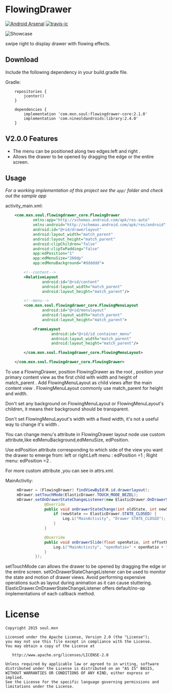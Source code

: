 # FlowingDrawer 

[![Android Arsenal](https://img.shields.io/badge/Android%20Arsenal-FlowingDrawer-green.svg?style=flat)](https://android-arsenal.com/details/1/2658)
[![travis-ic](https://travis-ci.org/mxn21/FlowingDrawer.svg?branch=master)](https://travis-ci.org/mxn21/FlowingDrawer)

![Showcase](/flowingdrawer.gif)

swipe right to display drawer with flowing effects.


## Download

Include the following dependency in your build.gradle file.

Gradle:

```Gradle
    repositories {
        jcenter()
    }

    dependencies {
        implementation 'com.mxn.soul:flowingdrawer-core:2.1.0'
        implementation 'com.nineoldandroids:library:2.4.0'
    }
```

## V2.0.0 Features

 * The menu can be positioned along two edges:left and right .
 * Allows the drawer to be opened by dragging the edge or the entire screen.


## Usage

*For a working implementation of this project see the `app/` folder and check out the sample app*

activity_main.xml:

```xml
    <com.mxn.soul.flowingdrawer_core.FlowingDrawer
            xmlns:app="http://schemas.android.com/apk/res-auto"
            xmlns:android="http://schemas.android.com/apk/res/android"
            android:id="@+id/drawerlayout"
            android:layout_width="match_parent"
            android:layout_height="match_parent"
            android:clipChildren="false"
            android:clipToPadding="false"
            app:edPosition="1"
            app:edMenuSize="260dp"
            app:edMenuBackground="#dddddd">

        <!--content-->
        <RelativeLayout
                android:id="@+id/content"
                android:layout_width="match_parent"
                android:layout_height="match_parent"/>

        <!--menu-->
        <com.mxn.soul.flowingdrawer_core.FlowingMenuLayout
                android:id="@+id/menulayout"
                android:layout_width="match_parent"
                android:layout_height="match_parent">

            <FrameLayout
                    android:id="@+id/id_container_menu"
                    android:layout_width="match_parent"
                    android:layout_height="match_parent"/>

        </com.mxn.soul.flowingdrawer_core.FlowingMenuLayout>

    </com.mxn.soul.flowingdrawer_core.FlowingDrawer>
```

To use a FlowingDrawer, position FlowingDrawer as the root , position your primary content view as the
first child with width and height of match_parent . Add FlowingMenuLayout as child views after the main
content view . FlowingMenuLayout commonly use match_parent for height and width.

Don't set any background on FlowingMenuLayout or FlowingMenuLayout's children, it means their background
should be transparent.

Don't set FlowingMenuLayout's width with a fixed width, it's not a useful way to change it's width .

You can change menu's attribute in FlowingDrawer layout node use custom attribute,like edMenuBackground,edMenuSize,
edPosition.

Use edPosition attribute corresponding to which side of the view you want the drawer
to emerge from: left or right.Left menu : edPosition =1 ; Right menu: edPosition =2 .

For more custom attribute ,you can see in attrs.xml.


MainActivity:

```java
     mDrawer = (FlowingDrawer) findViewById(R.id.drawerlayout);
     mDrawer.setTouchMode(ElasticDrawer.TOUCH_MODE_BEZEL);
     mDrawer.setOnDrawerStateChangeListener(new ElasticDrawer.OnDrawerStateChangeListener() {
                 @Override
                 public void onDrawerStateChange(int oldState, int newState) {
                     if (newState == ElasticDrawer.STATE_CLOSED) {
                         Log.i("MainActivity", "Drawer STATE_CLOSED");
                     }
                 }

                 @Override
                 public void onDrawerSlide(float openRatio, int offsetPixels) {
                     Log.i("MainActivity", "openRatio=" + openRatio + " ,offsetPixels=" + offsetPixels);
                 }
             });
```
setTouchMode can allows the drawer to be opened by dragging the edge or the entire screen.
setOnDrawerStateChangeListener can be used to monitor the state and motion of drawer views.
Avoid performing expensive operations such as layout during animation as it can cause stuttering.
ElasticDrawer.OnDrawerStateChangeListener offers default/no-op implementations of each callback method.


License
=======

    Copyright 2015 soul.mxn

    Licensed under the Apache License, Version 2.0 (the "License");
    you may not use this file except in compliance with the License.
    You may obtain a copy of the License at

       http://www.apache.org/licenses/LICENSE-2.0

    Unless required by applicable law or agreed to in writing, software
    distributed under the License is distributed on an "AS IS" BASIS,
    WITHOUT WARRANTIES OR CONDITIONS OF ANY KIND, either express or implied.
    See the License for the specific language governing permissions and
    limitations under the License.

